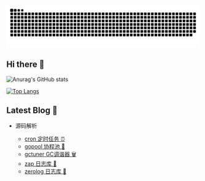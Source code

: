 <div align="center">
  <img src="https://github.com/liang09255/liang09255/blob/output/github-contribution-grid-snake-dark.svg">
</div>

## Hi there 👋

![Anurag's GitHub stats](https://github-readme-stats.vercel.app/api?username=liang09255&theme=github_dark_dimmed&show_icons=true&count_private=true&hide=stars)

[![Top Langs](https://github-readme-stats.vercel.app/api/top-langs/?username=liang09255&layout=compact&theme=github_dark_dimmed)](https://github.com/anuraghazra/github-readme-stats)

## Latest Blog 📖

* 源码解析
  
  * [cron 定时任务 ⏰](https://www.yuque.com/liang09255/go/dbi1o9yxhw9ehyry)
  * [gopool 协程池 🚆](https://www.yuque.com/liang09255/go/yv9nndfavtkcvn5a)
  * [gctuner GC调谐器 🗑](https://www.yuque.com/liang09255/go/poigpc6s5abfhv9a)
  * [zap 日志库 📓](https://www.yuque.com/liang09255/go/al3hgngfag3ekp1x)
  * [zerolog 日志库 📔](https://www.yuque.com/liang09255/go/gu6ogab4l9p4gar2)
